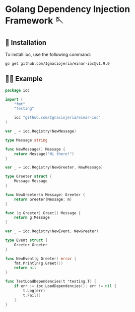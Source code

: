 # Golang Dependency Injection Framework 🪡

## 🔧 Installation
To install ioc, use the following command:

    go get github.com/Ignaciojeria/einar-ioc@v1.9.0

## 👨‍💻 Example

```go
package ioc

import (
	"fmt"
	"testing"

	ioc "github.com/Ignaciojeria/einar-ioc"
)

var _ = ioc.Registry(NewMessage)

type Message string

func NewMessage() Message {
	return Message("Hi there!")
}

var _ = ioc.Registry(NewGreeter, NewMessage)

type Greeter struct {
	Message Message
}

func NewGreeter(m Message) Greeter {
	return Greeter{Message: m}
}

func (g Greeter) Greet() Message {
	return g.Message
}

var _ = ioc.Registry(NewEvent, NewGreeter)

type Event struct {
	Greeter Greeter
}

func NewEvent(g Greeter) error {
	fmt.Println(g.Greet())
	return nil
}

func TestLoadDependencies(t *testing.T) {
	if err := ioc.LoadDependencies(); err != nil {
		t.Log(err)
		t.Fail()
	}
}
```
